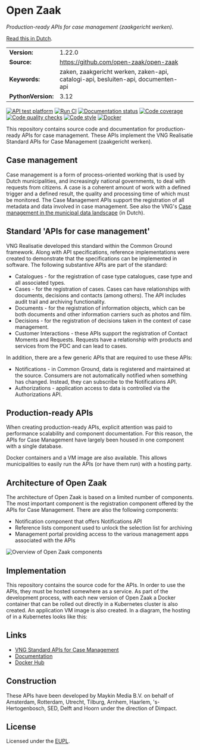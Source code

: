 # Open Zaak

*Production-ready APIs for case management (zaakgericht werken).*

[Read this in Dutch](readme.rst).

| | | |
|-|-|-|
| **Version:** | 1.22.0 |
| **Source:** | https://github.com/open-zaak/open-zaak |
| **Keywords:** | zaken, zaakgericht werken, zaken-api, catalogi-api, besluiten-api, documenten-api |
| **PythonVersion:** | 3.12 |

[![API test platform](https://shields.api-test.nl/endpoint.svg?url=https%3A//api-test.nl/api/v1/provider-latest-badge/14bc91f7-7d8b-4bba-a020-a6c316655e65/)](https://api-test.nl/server/1/6b5fe675-694d-4948-8896-5eae88d30ef0/14bc91f7-7d8b-4bba-a020-a6c316655e65/latest/)
[![Run CI](https://github.com/open-zaak/open-zaak/actions/workflows/ci.yml/badge.svg?branch=main)](https://github.com/open-zaak/open-zaak/actions/workflows/ci.yml)
[![Documentation status](https://readthedocs.org/projects/open-zaak/badge/?version=latest)](https://open-zaak.readthedocs.io/en/latest/?badge=latest)
[![Code coverage](https://codecov.io/github/open-zaak/open-zaak/branch/main/graphs/badge.svg?branch=main)](https://codecov.io/gh/open-zaak/open-zaak)
[![Code quality checks](https://github.com/open-zaak/open-zaak/actions/workflows/code_quality.yml/badge.svg?branch=main)](https://github.com/open-zaak/open-zaak/actions/workflows/code_quality.yml)
[![Code style](https://img.shields.io/endpoint?url=https://raw.githubusercontent.com/astral-sh/ruff/main/assets/badge/v2.json)](https://github.com/astral-sh/ruff)
[![Docker](https://img.shields.io/docker/image-size/openzaak/open-zaak)](https://hub.docker.com/r/openzaak/open-zaak)

This repository contains source code and documentation for production-ready APIs for case management. These APIs implement the VNG Realisatie Standard APIs for Case Management (zaakgericht werken).

## Case management

Case management is a form of process-oriented working that is used by Dutch municipalities, and increasingly national governments, to deal with requests from citizens. A case is a coherent amount of work with a defined trigger and a defined result, the quality and processing time of which must be monitored. The Case Management APIs support the registration of all metadata and data involved in case management. See also the VNG's [Case management in the municipal data landscape](https://www.gemmaonline.nl/images/gemmaonline/f/f6/20190620_-_Zaakgericht_werken_in_het_Gemeentelijk_Gegevenslandschap_v101.pdf) (in Dutch).

## Standard 'APIs for case management'

VNG Realisatie developed this standard within the Common Ground framework. Along with API specifications, reference implementations were created to demonstrate that the specifications can be implemented in software. The following substantive APIs are part of the standard:

- Catalogues - for the registration of case type catalogues, case type and all associated types.
- Cases - for the registration of cases. Cases can have relationships with documents, decisions and contacts (among others). The API includes audit trail and archiving functionality.
- Documents - for the registration of information objects, which can be both documents and other information carriers such as photos and film.
- Decisions - for the registration of decisions taken in the context of case management.
- Customer Interactions - these APIs support the registration of Contact Moments and Requests. Requests have a relationship with products and services from the PDC and can lead to cases.

In addition, there are a few generic APIs that are required to use these APIs:

- Notifications - in Common Ground, data is registered and maintained at the source. Consumers are not automatically notified when something has changed. Instead, they can subscribe to the Notifications API.
- Authorizations - application access to data is controlled via the Authorizations API.

## Production-ready APIs

When creating production-ready APIs, explicit attention was paid to performance scalability and component documentation. For this reason, the APIs for Case Management have largely been housed in one component with a single database.

Docker containers and a VM image are also available. This allows municipalities to easily run the APIs (or have them run) with a hosting party.

## Architecture of Open Zaak

The architecture of Open Zaak is based on a limited number of components. The most important component is the registration component offered by the APIs for Case Management. There are also the following components:

- Notification component that offers Notifications API
- Reference lists component used to unlock the selection list for archiving
- Management portal providing access to the various management apps associated with the APIs

![Overview of Open Zaak components](docs/introduction/_assets/architecture.png)

## Implementation

This repository contains the source code for the APIs. In order to use the APIs, they must be hosted somewhere as a service. As part of the development process, with each new version of Open Zaak a Docker container that can be rolled out directly in a Kubernetes cluster is also created. An application VM image is also created. In a diagram, the hosting of in a Kubernetes looks like this:

## Links

- [VNG Standard APIs for Case Management](https://github.com/VNG-Realisatie/gemma-zaken)
- [Documentation](https://open-zaak.readthedocs.io/en/latest/)
- [Docker Hub](https://hub.docker.com/u/openzaak)

## Construction

These APIs have been developed by Maykin Media B.V. on behalf of Amsterdam, Rotterdam, Utrecht, Tilburg, Arnhem, Haarlem, 's-Hertogenbosch, SED, Delft and Hoorn under the direction of Dimpact.

## License

Licensed under the [EUPL](LICENSE.md).
